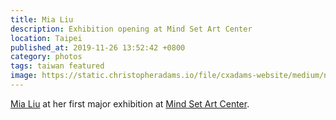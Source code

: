 ```yaml
---
title: Mia Liu
description: Exhibition opening at Mind Set Art Center
location: Taipei
published_at: 2019-11-26 13:52:42 +0800
category: photos
tags: taiwan featured
image: https://static.christopheradams.io/file/cxadams-website/medium/nextcloud/Photos/Albums/2019/20190720-1806_Taipei_MindSet/20190720-1806_Taipei_MindSet_L1005626-0.jpg
---
```


[Mia Liu] at her first major exhibition at [Mind Set Art Center].

[Mia Liu]: https://mialiustudio.com/
[Mind Set Art Center]: http://www.art-msac.com/
